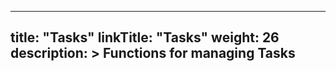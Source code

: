 
---
title: "Tasks"
linkTitle: "Tasks"
weight: 26
description: >
  Functions for managing Tasks
---
